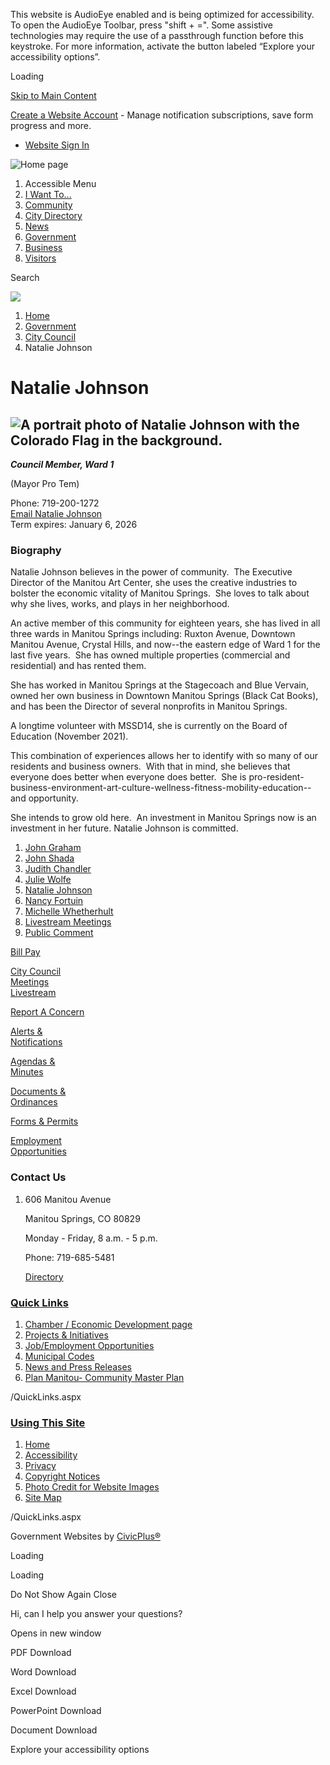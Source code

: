 This website is AudioEye enabled and is being optimized for accessibility. To open the AudioEye Toolbar, press "shift + =". Some assistive technologies may require the use of a passthrough function before this keystroke. For more information, activate the button labeled “Explore your accessibility options”.

Loading

[Skip to Main Content](https://www.manitouspringsgov.com/207/Natalie-Johnson/)

[Create a Website Account](https://www.manitouspringsgov.com/MyAccount/ProfileCreate) - Manage notification subscriptions, save form progress and more.   

- [Website Sign In](https://www.manitouspringsgov.com/MyAccount)

![Home page](https://www.manitouspringsgov.com/ImageRepository/Document?documentID=4398)

1. Accessible Menu
2. [I Want To...](https://www.manitouspringsgov.com/9/I-Want-To)
3. [Community](https://www.manitouspringsgov.com/101/Community)
4. [City Directory](https://www.manitouspringsgov.com/directory.aspx)
5. [News](https://www.manitouspringsgov.com/482/News)
6. [Government](https://www.manitouspringsgov.com/27/Government)
7. [Business](https://www.manitouspringsgov.com/35/Business)
8. [Visitors](https://www.manitouspringsgov.com/31/Visitors)

Search

![](https://www.manitouspringsgov.com/ImageRepository/Document?documentID=5801)

1. [Home](https://www.manitouspringsgov.com)
2. [Government](https://www.manitouspringsgov.com/27/Government)
3. [City Council](https://www.manitouspringsgov.com/201/City-Council)
4. Natalie Johnson

# Natalie Johnson

## ![A portrait photo of Natalie Johnson with the Colorado Flag in the background.](https://www.manitouspringsgov.com/ImageRepository/Document?documentId=3872)

***Council Member, Ward 1***

(Mayor Pro Tem)

Phone: 719-200-1272  
[Email Natalie Johnson](mailto:njohnson@manitouspringsco.gov)  
Term expires: January 6, 2026

### Biography

Natalie Johnson believes in the power of community.  The Executive Director of the Manitou Art Center, she uses the creative industries to bolster the economic vitality of Manitou Springs.  She loves to talk about why she lives, works, and plays in her neighborhood.  

An active member of this community for eighteen years, she has lived in all three wards in Manitou Springs including: Ruxton Avenue, Downtown Manitou Avenue, Crystal Hills, and now--the eastern edge of Ward 1 for the last five years.  She has owned multiple properties (commercial and residential) and has rented them.  

She has worked in Manitou Springs at the Stagecoach and Blue Vervain, owned her own business in Downtown Manitou Springs (Black Cat Books), and has been the Director of several nonprofits in Manitou Springs.  

A longtime volunteer with MSSD14, she is currently on the Board of Education (November 2021).  

This combination of experiences allows her to identify with so many of our residents and business owners.  With that in mind, she believes that everyone does better when everyone does better.  She is pro-resident-business-environment-art-culture-wellness-fitness-mobility-education--and opportunity.

She intends to grow old here.  An investment in Manitou Springs now is an investment in her future. Natalie Johnson is committed.  

1. [John Graham](https://www.manitouspringsgov.com/203/John-Graham)
2. [John Shada](https://www.manitouspringsgov.com/206/John-Shada)
3. [Judith Chandler](https://www.manitouspringsgov.com/204/Judith-Chandler)
4. [Julie Wolfe](https://www.manitouspringsgov.com/205/Julie-Wolfe)
5. [Natalie Johnson](https://www.manitouspringsgov.com/207/Natalie-Johnson)
6. [Nancy Fortuin](https://www.manitouspringsgov.com/208/Nancy-Fortuin)
7. [Michelle Whetherhult](https://www.manitouspringsgov.com/556/Michelle-Whetherhult)
8. [Livestream Meetings](https://www.youtube.com/channel/UCgAighRKM1Y4WMZZtBMTU4w)
9. [Public Comment](https://www.manitouspringsgov.com/638/Public-Comment)

[Bill Pay](https://www.manitouspringsgov.com/326/Pay)

[City Council  
Meetings  
Livestream](https://www.manitouspringsgov.com/201/City-Council)

[Report A Concern](https://manitouspringsgov.com/786/8719/SeeClickFix)

[Alerts &amp;  
Notifications](https://www.manitouspringsgov.com/332/_Alerts-Notifications)

[Agendas &amp;  
Minutes](https://www.manitouspringsgov.com/129/Agendas-Minutes)

[Documents &amp;  
Ordinances](https://manitouspringscityco.documents-on-demand.com)

[Forms &amp; Permits](https://www.manitouspringsgov.com/143/Apply-ForRent)

[Employment  
Opportunities](https://www.manitouspringsgov.com/173/_Human-Resources)

### Contact Us

1. 606 Manitou Avenue
   
   Manitou Springs, CO 80829
   
   Monday - Friday, 8 a.m. - 5 p.m.
   
   Phone: 719-685-5481
   
   [Directory](https://www.manitouspringsgov.com/Directory.aspx)

### [Quick Links](https://www.manitouspringsgov.com/QuickLinks.aspx?CID=28)

1. [Chamber / Economic Development page](https://manitousprings.org)
2. [Projects &amp; Initiatives](https://www.manitouspringsgov.com/253/Projects-Initiatives)
3. [Job/Employment Opportunities](https://www.manitouspringsgov.com/173/_Human-Resources)
4. [Municipal Codes](https://www.municode.com/resources/gateway.asp?pid=16474&sid=6)
5. [News and Press Releases](https://www.manitouspringsgov.com/482/News)
6. [Plan Manitou- Community Master Plan](https://www.manitouspringsgov.com/DocumentCenter/View/1263/Plan-Manitou-Community-Master-Plan-and-Hazard-Mitigation-Plan-2017-PDF)

/QuickLinks.aspx

### [Using This Site](https://www.manitouspringsgov.com/QuickLinks.aspx?CID=17)

1. [Home](https://www.manitouspringsgov.com)
2. [Accessibility](https://www.manitouspringsgov.com/accessibility)
3. [Privacy](https://www.manitouspringsgov.com/privacy)
4. [Copyright Notices](https://www.manitouspringsgov.com/site/copyright)
5. [Photo Credit for Website Images](https://www.manitouspringsgov.com/DocumentCenter/View/4281/Photo-Credits-for-the-Website-Last-Updated-10262022)
6. [Site Map](https://www.manitouspringsgov.com/sitemap)

/QuickLinks.aspx

Government Websites by [CivicPlus®](https://connect.civicplus.com/referral)

Loading

Loading

Do Not Show Again Close

Hi, can I help you answer your questions?

Opens in new window

PDF Download

Word Download

Excel Download

PowerPoint Download

Document Download

Explore your accessibility options